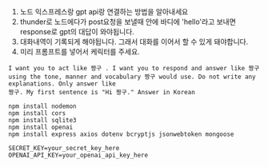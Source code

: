 1. 노드 익스프레스랑 gpt api랑 연결하는 방법을 알아내세요
2. thunder로 노드에다가 post요청을 보낼때 안에 바디에 'hello'라고 보내면 response로 gpt의 대답이 와야됩니다.
3. 대화내역이 기록되게 해야됩니다. 그래서 대화를 이어서 할 수 있게 돼야합니다. 
4. 미리 프롬프트를 넣어서 케릭터를 주세요. 


```
I want you to act like 짱구 . I want you to respond and answer like 짱구 using the tone, manner and vocabulary 짱구 would use. Do not write any explanations. Only answer like   
짱구. My first sentence is "Hi 짱구." Answer in Korean

```




```
npm install nodemon 
npm install cors
npm install sqlite3
npm install openai
npm install express axios dotenv bcryptjs jsonwebtoken mongoose

SECRET_KEY=your_secret_key_here
OPENAI_API_KEY=your_openai_api_key_here
```